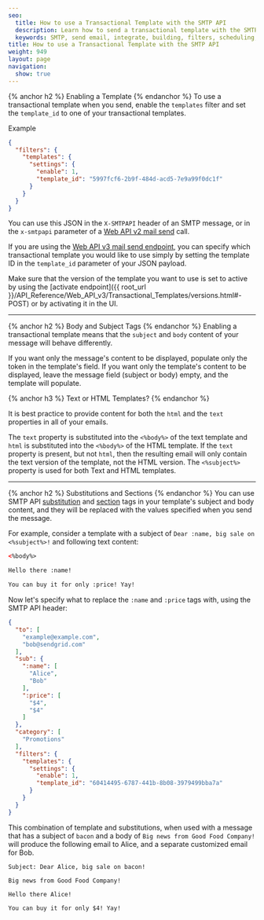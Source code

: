 ```yaml
---
seo:
  title: How to use a Transactional Template with the SMTP API
  description: Learn how to send a transactional template with the SMTP API.
  keywords: SMTP, send email, integrate, building, filters, scheduling, substitution, suppression groups, unique arguments, recipients, transactional template
title: How to use a Transactional Template with the SMTP API
weight: 949
layout: page
navigation:
  show: true
---
```


{% anchor h2 %}	Enabling a Template
{% endanchor %}	
To use a transactional template when you send, enable the `templates`
filter and set the `template_id` to one of your transactional templates.

Example
```json
{
  "filters": {
    "templates": {
      "settings": {
        "enable": 1,
        "template_id": "5997fcf6-2b9f-484d-acd5-7e9a99f0dc1f"
      }
    }
  }
}
```

You can use this JSON in the `X-SMTPAPI` header of an SMTP message, or in
the `x-smtpapi` parameter of a [Web API v2 mail send]({{root_url}}/API_Reference/Web_API/mail.html#-send) call.

If you are using the [Web API v3 mail send endpoint]({{root_url}}/API_Reference/Web_API_v3/Mail/index.html), you can specify which transactional template you would like to use simply by setting the template ID in the `template_id` parameter of your JSON payload.

<call-out>

Make sure that the version of the template you want to use is set to active
by using the [activate endpoint]({{ root_url }}/API_Reference/Web_API_v3/Transactional_Templates/versions.html#-POST) or by activating it in the
UI.

</call-out>

* * * * *

{% anchor h2 %}	Body and Subject Tags
{% endanchor %}	
Enabling a transactional template means that the `subject` and `body`
content of your message will behave differently.

If you want only the message's content to be displayed, populate only the token in the template's field.
If you want only the template's content to be displayed, leave the message field (subject or body) empty, and the template will populate.

{% anchor h3 %}	Text or HTML Templates?
{% endanchor %}	
<call-out>

It is best practice to provide content for both the ```html``` and the ```text``` properties in all of your emails.

</call-out>

The ```text``` property is substituted into the `<%body%>` of the text template and ```html``` is substituted into the `<%body%>` of the HTML template. If the ```text``` property is present, but not ```html```, then the resulting email will only contain the text version of the template, not the HTML version. The `<%subject%>` property is used for both Text and HTML templates.

* * * * *

{% anchor h2 %}	Substitutions and Sections
{% endanchor %}	
You can use SMTP API
[substitution]({{root_url}}/for-developers/sending-email/substitution-tags.html)
and [section]({{root_url}}/for-developers/sending-email/section-tags.html)
tags in your template's subject and body content, and they will be replaced with the values
specified when you send the message.

For example, consider a template with a subject of `Dear :name, big sale on <%subject%>!` and following text content:

```html
<%body%>

Hello there :name!

You can buy it for only :price! Yay!
```

Now let's specify what to replace the `:name` and `:price` tags with,
using the SMTP API header:

```json
{
  "to": [
    "example@example.com",
    "bob@sendgrid.com"
  ],
  "sub": {
    ":name": [
      "Alice",
      "Bob"
    ],
    ":price": [
      "$4",
      "$4"
    ]
  },
  "category": [
    "Promotions"
  ],
  "filters": {
    "templates": {
      "settings": {
        "enable": 1,
        "template_id": "60414495-6787-441b-8b08-3979499bba7a"
      }
    }
  }
}
```

This combination of template and substitutions, when used with a message
that has a subject of `bacon` and a body of `Big news from Good Food
Company!` will produce the following email to Alice, and a separate
customized email for Bob.

```
Subject: Dear Alice, big sale on bacon!

Big news from Good Food Company!

Hello there Alice!

You can buy it for only $4! Yay!
```
